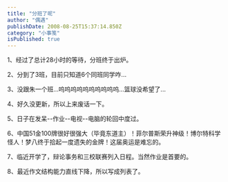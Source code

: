 ```yaml
---
title: "分班了呢"
author: "偶遇"
publishDate: 2008-08-25T15:37:14.850Z
category: "小事笺"
isPublished: true
---
```


<P>1、经过了总计28小时的等待，分班终于出炉。</P>
<P>2、分到了3班，目前只知道6个同班同学咋...</P>
<P>3、没跟朱一个班...呜呜呜呜呜呜呜呜呜呜...篮球没希望了...</P>
<P>4、好久没更新，所以上来废话一下。</P>
<P>5、日子在发呆--作业--电视--电脑的轮回中度过。</P>
<P>6、中国51金100牌很好很强大（毕竟东道主）！菲尔普斯荣升神级！博尔特科学怪人！梦八终于拾起一度遗失的金牌！这届奥运是难忘的。</P>
<P>7、临近开学了，辩论事务和三校联赛列入日程。当然作业是首要的。</P>
<P>8、最近作文结构能力直线下降，所以写成列表了。</P>